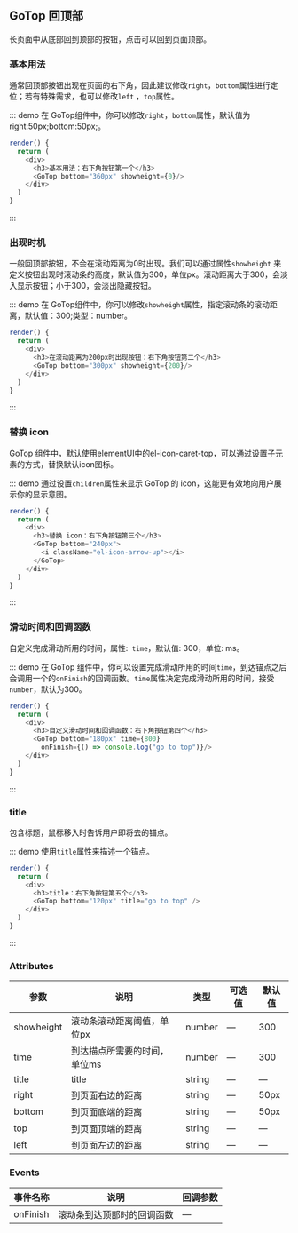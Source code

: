 ## GoTop 回顶部

长页面中从底部回到顶部的按钮，点击可以回到页面顶部。

### 基本用法

通常回顶部按钮出现在页面的右下角，因此建议修改`right`，`bottom`属性进行定位；若有特殊需求，也可以修改`left` ，`top`属性。

::: demo 在 GoTop组件中，你可以修改`right`，`bottom`属性，默认值为right:50px;bottom:50px;。
```js
render() {
  return (
    <div>
      <h3>基本用法：右下角按钮第一个</h3>
      <GoTop bottom="360px" showheight={0}/>
    </div>
  )
}
```
:::

### 出现时机

一般回顶部按钮，不会在滚动距离为0时出现。我们可以通过属性`showheight` 来定义按钮出现时滚动条的高度，默认值为300，单位px。滚动距离大于300，会淡入显示按钮；小于300，会淡出隐藏按钮。

::: demo 在 GoTop组件中，你可以修改`showheight`属性，指定滚动条的滚动距离，默认值：300;类型：number。

```js
render() {
  return (
    <div>
      <h3>在滚动距离为200px时出现按钮：右下角按钮第二个</h3>
      <GoTop bottom="300px" showheight={200}/>
    </div>
  )
}
```

:::

### 替换 icon

GoTop 组件中，默认使用elementUI中的el-icon-caret-top，可以通过设置子元素的方式，替换默认icon图标。

::: demo 通过设置`children`属性来显示 GoTop 的 icon，这能更有效地向用户展示你的显示意图。
```js
render() {
  return (
    <div>
      <h3>替换 icon：右下角按钮第三个</h3>
      <GoTop bottom="240px">
      	<i className="el-icon-arrow-up"></i>
      </GoTop>
    </div>
  )
}
```
:::

### 滑动时间和回调函数

自定义完成滑动所用的时间，属性:` time`，默认值: 300，单位: ms。

::: demo 在 GoTop 组件中，你可以设置完成滑动所用的时间`time`，到达锚点之后会调用一个的`onFinish`的回调函数。`time`属性决定完成滑动所用的时间，接受`number`，默认为300。

```js
render() {
  return (
    <div>
      <h3>自定义滑动时间和回调函数：右下角按钮第四个</h3>
      <GoTop bottom="180px" time={800} 
      	onFinish={() => console.log("go to top")}/>
    </div>
  )
}
```

:::

### title

包含标题，鼠标移入时告诉用户即将去的锚点。

::: demo 使用`title`属性来描述一个锚点。

```js
render() {
  return (
    <div>
      <h3>title：右下角按钮第五个</h3>
      <GoTop bottom="120px" title="go to top" />
    </div>
  )
}
```

:::

### Attributes
| 参数      | 说明          | 类型      | 可选值                           | 默认值  |
|---------- |-------------- |---------- |--------------------------------  |-------- |
| showheight | 滚动条滚动距离阈值，单位px | number | — | 300 |
| time | 到达描点所需要的时间，单位ms | number | — | 300 |
| title | title | string | — | — |
| right | 到页面右边的距离 | string | — | 50px |
| bottom | 到页面底端的距离 | string | — | 50px |
| top | 到页面顶端的距离 | string | — | — |
| left | 到页面左边的距离 | string | — | — |

### Events

| 事件名称 | 说明                       | 回调参数 |
| -------- | -------------------------- | -------- |
| onFinish | 滚动条到达顶部时的回调函数 | —        |